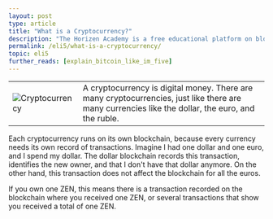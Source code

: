 ```yaml
---
layout: post
type: article
title: "What is a Cryptocurrency?"
description: "The Horizen Academy is a free educational platform on blockchain technology, cryptocurrency, and privacy. In this article, you learn what cryptocurrencies are in a simple, understandable way."
permalink: /eli5/what-is-a-cryptocurrency/
topic: eli5
further_reads: [explain_bitcoin_like_im_five]
---
```


<table class="table lead">
    <tr>
        <td class="icon"><img src="/assets/post_files/eli5/what-is-a-cryptocurrency/CryptoC.jpg" alt="Cryptocurrency"></td>
        <td>
            A cryptocurrency is digital money. There are many cryptocurrencies, just like there are many currencies like the dollar, the euro, and the ruble.
        </td>
    </tr>
</table>

Each cryptocurrency runs on its own blockchain, because every currency needs its own record of transactions. Imagine I had one dollar and one euro, and I spend my dollar. The dollar blockchain records this transaction, identifies the new owner, and that I don't have that dollar anymore. On the other hand, this transaction does not affect the blockchain for all the euros.

If you own one ZEN, this means there is a transaction recorded on the blockchain where you received one ZEN, or several transactions that show you received a total of one ZEN.
